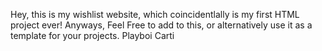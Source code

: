 Hey, this is my wishlist website, which coincidentlally is my first HTML project ever! 
Anyways, Feel Free to add to this, or alternatively use it as a template for your projects.
Playboi Carti
